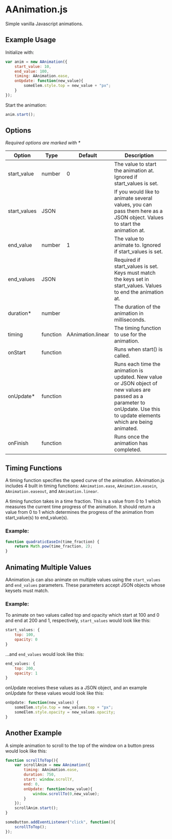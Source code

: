# AAnimation.js

Simple vanilla Javascript animations.

## Example Usage

Initialize with:

```js
var anim = new AAnimation({
	start_value: 10,
	end_value: 100,
	timing: AAnimation.ease,
	onUpdate: function(new_value){
		someElem.style.top = new_value + "px";
	}
});
```

Start the animation:

```js
anim.start();
```

## Options

_Required options are marked with *_

<table>
	<thead>
		<tr>
			<th>Option</th>
			<th>Type</th>
			<th>Default</th>
			<th>Description</th>
		</tr>
	</thead>
	<tbody>
		<tr>
			<td>start_value</td>
			<td>number</td>
			<td>0</td>
			<td>The value to start the animation at. Ignored if start_values is set.</td>
		</tr>
		<tr>
			<td>start_values</td>
			<td>JSON</td>
			<td></td>
			<td>If you would like to animate several values, you can pass them here as a JSON object. Values to start the animation at.</td>
		</tr>
		<tr>
			<td>end_value</td>
			<td>number</td>
			<td>1</td>
			<td>The value to animate to. Ignored if start_values is set.</td>
		</tr>
		<tr>
			<td>end_values</td>
			<td>JSON</td>
			<td></td>
			<td>Required if start_values is set. Keys must match the keys set in start_values. Values to end the animation at.</td>
		</tr>
		<tr>
			<td>duration*</td>
			<td>number</td>
			<td></td>
			<td>The duration of the animation in milliseconds.</td>
		</tr>
		<tr>
			<td>timing</td>
			<td>function</td>
			<td>AAnimation.linear</td>
			<td>The timing function to use for the animation.</td>
		</tr>
		<tr>
			<td>onStart</td>
			<td>function</td>
			<td></td>
			<td>Runs when start() is called.</td>
		</tr>
		<tr>
			<td>onUpdate*</td>
			<td>function</td>
			<td></td>
			<td>Runs each time the animation is updated. New value or JSON object of new values are passed as a parameter to onUpdate. Use this to update elements which are being animated.</td>
		</tr>
		<tr>
			<td>onFinish</td>
			<td>function</td>
			<td></td>
			<td>Runs once the animation has completed.</td>
		</tr>
	</tbody>
</table>


## Timing Functions

A timing function specifies the speed curve of the animation. AAnimation.js includes 4 built in timing functions: `AAnimation.ease`, `AAnimation.easein`, `AAnimation.easeout`, and `AAnimation.linear`.

A timing function takes in a time fraction. This is a value from 0 to 1 which measures the current time progress of the animation. It should return a value from 0 to 1 which determines the progress of the animation from start\_value(s) to end\_value(s).

### Example:

```js
function quadraticEaseIn(time_fraction) {
	return Math.pow(time_fraction, 2);
}
```

## Animating Multiple Values

AAnimation.js can also animate on multiple values using the `start_values` and `end_values` parameters. These parameters accept JSON objects whose keysets must match. 

### Example:

To animate on two values called top and opacity which start at 100 and 0 and end at 200 and 1, respectively, `start_values` would look like this:

```js
start_values: {
	top: 100,
	opacity: 0
}
```

...and `end_values` would look like this:

```js
end_values: {
	top: 200,
	opacity: 1
}
```

onUpdate receives these values as a JSON object, and an example onUpdate for these values would look like this:

```js
onUpdate: function(new_values) {
	someElem.style.top = new_values.top + "px";
	someElem.style.opacity = new_values.opacity;
}
```

## Another Example

A simple animation to scroll to the top of the window on a button press would look like this:

```js
function scrollToTop(){
	var scrollAnim = new AAnimation({
		timing: AAnimation.ease,
		duration: 750,
		start: window.scrollY,
		end: 0,
		onUpdate: function(new_value){
			window.scrollTo(0,new_value);
		}
	});
	scrollAnim.start();
}

someButton.addEventListener("click", function(){
	scrollToTop();
});
```

